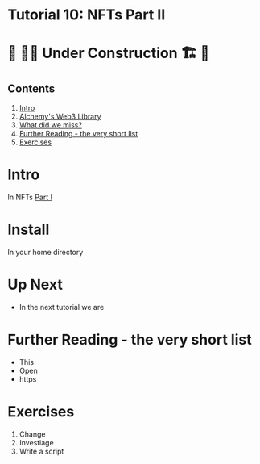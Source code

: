# Tutorial 10: NFTs Part II
# 🚧 👷‍♀️ Under Construction 🏗️ 🚧
## Contents
1. [Intro](nft_2.md#intro)
1. [Alchemy's Web3 Library](nft_2.md#alchemys-web3-library)
3. [What did we miss?](nft_2.md#what-did-we-miss)
4. [Further Reading - the very short list](nft_2.md#further-reading---the-very-short-list)
5. [Exercises](nft_2.md#exercises)

# Intro
In NFTs [Part I](./nft_1.md)

# Install 
In your home directory 

# Up Next
* In the next tutorial we are 

# Further Reading - the very short list
* This 
* Open
* https

# Exercises
1. Change 
2. Investiage
3. Write a script


